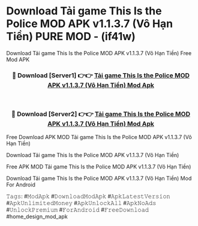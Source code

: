 # Download Tải game This Is the Police MOD APK v1.1.3.7 (Vô Hạn Tiền) PURE MOD - (if41w)
Download Tải game This Is the Police MOD APK v1.1.3.7 (Vô Hạn Tiền) Free Mod APK

<div align="center">
<h3>🔴 Download [Server1] 👉👉 <a href="https://apk-comot.site?title=Tải_game_This_Is_the_Police_MOD_APK_v1.1.3.7_(Vô_Hạn_Tiền)">Tải game This Is the Police MOD APK v1.1.3.7 (Vô Hạn Tiền) Mod Apk</a></h3><br>

<h3>🔴 Download [Server2] 👉👉 <a href="https://apk-comot.site?title=Tải_game_This_Is_the_Police_MOD_APK_v1.1.3.7_(Vô_Hạn_Tiền)">Tải game This Is the Police MOD APK v1.1.3.7 (Vô Hạn Tiền) Mod Apk</a></h3>
</div>


Free Download APK MOD Tải game This Is the Police MOD APK v1.1.3.7 (Vô Hạn Tiền)

Download Tải game This Is the Police MOD APK v1.1.3.7 (Vô Hạn Tiền) 

Free APK MOD Tải game This Is the Police MOD APK v1.1.3.7 (Vô Hạn Tiền) 

Download Tải game This Is the Police MOD APK v1.1.3.7 (Vô Hạn Tiền) Mod For Android

𝚃𝚊𝚐𝚜: #𝙼𝚘𝚍𝙰𝚙𝚔 #𝙳𝚘𝚠𝚗𝚕𝚘𝚊𝚍𝙼𝚘𝚍𝙰𝚙𝚔 #𝙰𝚙𝚔𝙻𝚊𝚝𝚎𝚜𝚝𝚅𝚎𝚛𝚜𝚒𝚘𝚗 #𝙰𝚙𝚔𝚄𝚗𝚕𝚒𝚖𝚒𝚝𝚎𝚍𝙼𝚘𝚗𝚎𝚢 #𝙰𝚙𝚔𝚄𝚗𝚕𝚘𝚌𝚔𝙰𝚕𝚕 #𝙰𝚙𝚔𝙽𝚘𝙰𝚍𝚜 #𝚄𝚗𝚕𝚘𝚌𝚔𝙿𝚛𝚎𝚖𝚒𝚞𝚖 #𝙵𝚘𝚛𝙰𝚗𝚍𝚛𝚘𝚒𝚍 #𝙵𝚛𝚎𝚎𝙳𝚘𝚠𝚗𝚕𝚘𝚊𝚍 #home_design_mod_apk